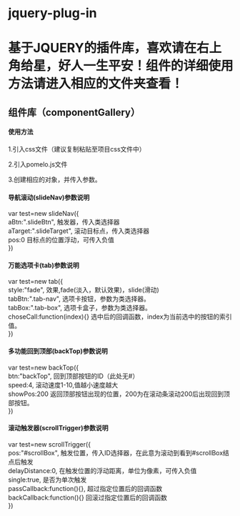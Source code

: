 # jquery-plug-in
<h1>基于JQUERY的插件库，喜欢请在右上角给星，好人一生平安！组件的详细使用方法请进入相应的文件夹查看！</h2>
<h2>组件库（componentGallery）</h2>
<h4>使用方法</h4>
<div>
	<p>1.引入css文件（建议复制粘贴至项目css文件中）</p>
	<p>2.引入pomelo.js文件</p>
	<p>3.创建相应的对象，并传入参数。</p>
</div>
<h4>导航滚动(slideNav)参数说明</h4>
<p>
			var test=new slideNav({    <br>
			aBtn:".slideBtn",    触发器，传入类选择器<br>
			aTarget:".slideTarget",   滚动目标点，传入类选择器 <br>
			pos:0   目标点的位置浮动，可传入负值<br>
		})<br>
</p>
<h4>万能选项卡(tab)参数说明</h4>
<p>
			var test=new tab({    <br>
			style:"fade",   效果,fade(淡入，默认效果)，slide(滑动)<br>
			tabBtn:".tab-nav",  选项卡按钮，参数为类选择器。<br>
			tabBox:".tab-box",   选项卡盒子，参数为类选择器。<br>
			choseCall:function(index){}  选中后的回调函数，index为当前选中的按钮的索引值。<br>
		})<br>
</p>
<h4>多功能回到顶部(backTop)参数说明</h4>
<p>
			var test=new backTop({    <br>
			btn:"backTop",    回到顶部按钮的ID（此处无#）<br>
			speed:4,    滚动速度1-10,值越小速度越大<br>
			showPos:200    返回顶部按钮出现的位置，200为在滚动条滚动200后出现回到顶部按钮。<br>
		})<br>
</p>
<h4>滚动触发器(scrollTrigger)参数说明</h4>
<p>
			var test=new scrollTrigger({    <br>
			pos:"#scrollBox",     触发位置，传入ID选择器，在此意为滚动到看到#scrollBox结点后触发<br>
			delayDistance:0,      在触发位置的浮动距离，单位为像素，可传入负值<br>
			single:true,      是否为单次触发<br>
			passCallback:function(){},         超过指定位置后的回调函数<br>
			backCallback:function(){}         回滚过指定位置后的回调函数<br>
		})<br>
</p>


